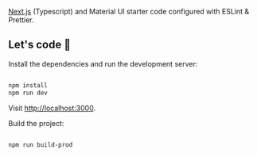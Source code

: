 [Next.js](https://nextjs.org/) (Typescript) and Material UI starter code configured with ESLint & Prettier.

## Let's code 🚀

Install the dependencies and run the development server:

```bash

npm install
npm run dev

```

Visit [http://localhost:3000](http://localhost:3000).

Build the project:

```bash

npm run build-prod

```
